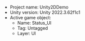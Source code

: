 <!-- UNITY CODE ASSIST INSTRUCTIONS START -->
- Project name: Unity2DDemo
- Unity version: Unity 2022.3.62f1c1
- Active game object:
  - Name: Status_UI
  - Tag: Untagged
  - Layer: UI
<!-- UNITY CODE ASSIST INSTRUCTIONS END -->